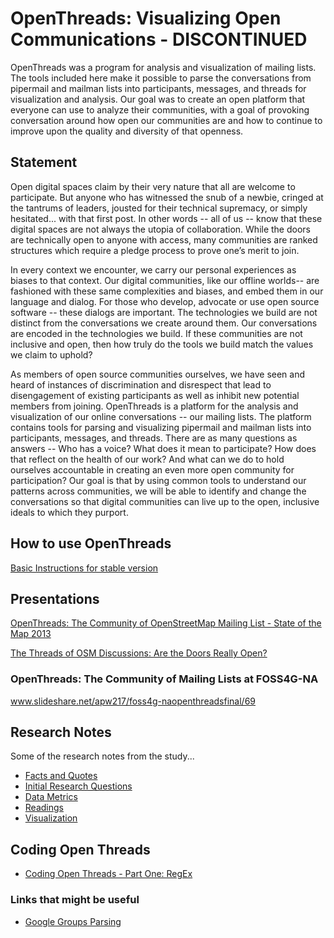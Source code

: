 OpenThreads: Visualizing Open Communications - DISCONTINUED
=========================

OpenThreads was a program for analysis and visualization of mailing lists. The tools included here make it possible to parse the conversations from pipermail and mailman lists into participants, messages, and threads for visualization and analysis. Our goal was to create an open platform that everyone can use to analyze their communities, with a goal of provoking conversation around how open our communities are and how to continue to improve upon the quality and diversity of that openness.

## Statement

Open digital spaces claim by their very nature that all are welcome to participate. But anyone who has witnessed the snub of a newbie, cringed at the tantrums of leaders, jousted for their technical supremacy, or simply hesitated... with that first post. In other words -- all of us -- know that these digital spaces are not always the utopia of collaboration. While the doors are technically open to anyone with access, many communities are ranked structures which require a pledge process to prove one’s merit to join. 

In every context we encounter, we carry our personal experiences as biases to that context. Our digital communities, like our offline worlds-- are fashioned with these same complexities and biases, and embed them in our language and dialog. For those who develop, advocate or use open source software -- these dialogs are important.  The technologies we build are not distinct from the conversations we create around them. Our conversations are encoded in the technologies we build. If these communities are not inclusive and open, then how truly do the tools we build match the values we claim to uphold? 

As members of open source communities ourselves, we have seen and heard of instances of discrimination and disrespect that lead to disengagement of existing participants as well as inhibit new potential members from joining. OpenThreads is a platform for the analysis and visualization of our online conversations -- our mailing lists. The platform contains tools for parsing and visualizing pipermail and mailman lists into participants, messages, and threads. There are as many questions as answers -- Who has a voice? What does it mean to participate?  How does that reflect on the health of our work?  And what can we do to hold ourselves accountable in creating an even more open community for participation? Our goal is that by using common tools to understand our patterns across communities, we will be able to identify and change the conversations so that digital communities can live up to the open, inclusive ideals to which they purport. 

## How to use OpenThreads

[Basic Instructions for stable version](wiki/instructions)

## Presentations

[OpenThreads: The Community of OpenStreetMap Mailing List - State of the Map 2013](http://www.slideshare.net/apw217/sotm-openthreadsfinal/85)

[The Threads of OSM Discussions: Are the Doors Really Open?](http://archive.org/details/sotmus2013-Alyssa_Wright_-_The_Threads_of_OSM_Discussions_-_Are_the_Doors_Really_Open-68098504)

### OpenThreads: The Community of Mailing Lists at FOSS4G-NA
www.slideshare.net/apw217/foss4g-naopenthreadsfinal/69

## Research Notes
Some of the research notes from the study...

* [Facts and Quotes](wiki/Facts-Quotes)
* [Initial Research Questions](wiki/Initial-Questions)
* [Data Metrics](wiki/DataMetrics)
* [Readings](wiki/Resources)
* [Visualization](wiki/Visualization)

## Coding Open Threads
* [Coding Open Threads - Part One: RegEx](wiki/A-journey-in-Regular-Expressions-and-ListServ's)

### Links that might be useful
* [Google Groups Parsing](http://saturnboy.com/2010/03/scraping-google-groups/)
